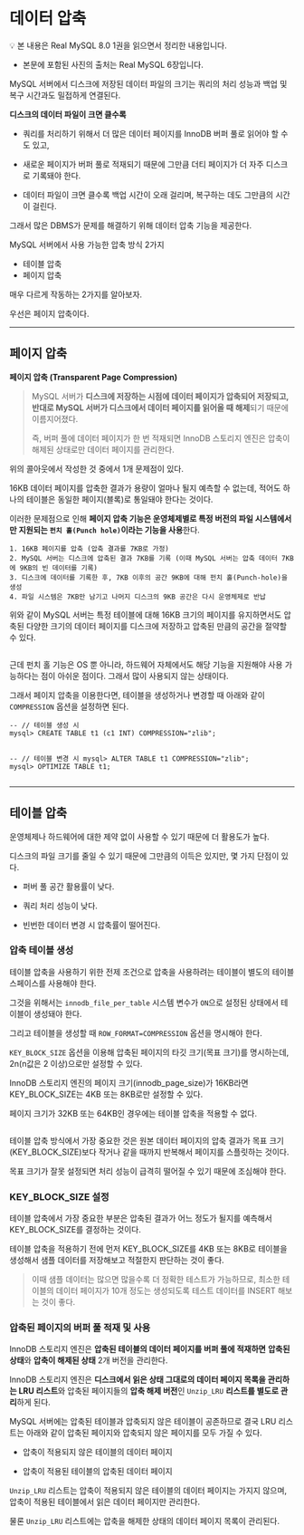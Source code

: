 <h1 id="데이터-압축">데이터 압축</h1>
<p>💡 본 내용은 Real MySQL 8.0 1권을 읽으면서 정리한 내용입니다.</p>
<ul>
<li>본문에 포함된 사진의 출처는 Real MySQL 6장입니다.</li>
</ul>
<p>MySQL 서버에서 디스크에 저장된 데이터 파일의 크기는 쿼리의 처리 성능과 백업 및 복구 시간과도 밀접하게 연결된다.</p>
<p><strong>디스크의 데이터 파일이 크면 클수록</strong></p>
<ul>
<li><p>쿼리를 처리하기 위해서 더 많은 데이터 페이지를 InnoDB 버퍼 풀로 읽어야 할 수도 있고,</p>
</li>
<li><p>새로운 페이지가 버퍼 풀로 적재되기 때문에 그만큼 더티 페이지가 더 자주 디스크로 기록돼야 한다.</p>
</li>
<li><p>데이터 파일이 크면 클수록 백업 시간이 오래 걸리며, 복구하는 데도 그만큼의 시간이 걸린다.</p>
</li>
</ul>
<p>그래서 많은 DBMS가 문제를 해결하기 위해 데이터 압축 기능을 제공한다.</p>
<p>MySQL 서버에서 사용 가능한 압축 방식 2가지</p>
<ul>
<li>테이블 압축</li>
<li>페이지 압축</li>
</ul>
<p>매우 다르게 작동하는 2가지를 알아보자.</p>
<p>우선은 페이지 압축이다.</p>
<hr />
<h2 id="페이지-압축">페이지 압축</h2>
<p><strong>페이지 압축 (Transparent Page Compression)</strong></p>
<blockquote>
<p>MySQL 서버가 <strong>디스크에 저장하는 시점에 데이터 페이지가 압축되어 저장되고, 반대로 MySQL 서버가 디스크에서 데이터 페이지를 읽어올 때 해제</strong>되기 때문에 이름지어졌다.</p>
<p>즉, 버퍼 풀에 데이터 페이지가 한 번 적재되면 InnoDB 스토리지 엔진은 압축이 해제된 상태로만 데이터 페이지를 관리한다.</p>
</blockquote>
<p>위의 콜아웃에서 작성한 것 중에서 1개 문제점이 있다.</p>
<p>16KB 데이터 페이지를 압축한 결과가 용량이 얼마나 될지 예측할 수 없는데, 적어도 하나의 테이블은 동일한 페이지(블록)로 통일돼야 한다는 것이다.</p>
<p>이러한 문제점으로 인해 <strong>페이지 압축 기능은 운영체제별로 특정 버전의 파일 시스템에서만 지원되는 <code>펀치 홀(Punch hole)</code>이라는 기능을 사용</strong>한다.</p>
<pre><code>1. 16KB 페이지를 압축 (압축 결과를 7KB로 가정)
2. MySQL 서버는 디스크에 압축된 결과 7KB를 기록 (이때 MySQL 서버는 압축 데이터 7KB에 9KB의 빈 데이터를 기록)
3. 디스크에 데이터를 기록한 후, 7KB 이후의 공간 9KB에 대해 펀치 홀(Punch-hole)을 생성
4. 파일 시스템은 7KB만 남기고 나머지 디스크의 9KB 공간은 다시 운영체제로 반납</code></pre><p>위와 같이 MySQL 서버는 특정 테이블에 대해 16KB 크기의 페이지를 유지하면서도 압축된 다양한 크기의 데이터 페이지를 디스크에 저장하고 압축된 만큼의 공간을 절약할 수 있다.</p>
<p><img alt="" src="https://velog.velcdn.com/images/jojehuni_9759/post/9ab05320-27b1-4dec-91a1-f8fb4e2dc50a/image.png" /></p>
<p>근데 펀치 홀 기능은 OS 뿐 아니라, 하드웨어 자체에서도 해당 기능을 지원해야 사용 가능하다는 점이 아쉬운 점이다. 그래서 많이 사용되지 않는 상태이다.</p>
<p>그래서 페이지 압축을 이용한다면, 테이블을 생성하거나 변경할 때 아래와 같이 <code>COMPRESSION</code> 옵션을 설정하면 된다.</p>
<pre><code class="language-sql">-- // 테이블 생성 시
mysql&gt; CREATE TABLE t1 (c1 INT) COMPRESSION=&quot;zlib&quot;;

-- // 테이블 변경 시
mysql&gt; ALTER TABLE t1 COMPRESSION=&quot;zlib&quot;;
mysql&gt; OPTIMIZE TABLE t1;</code></pre>
<hr />
<h2 id="테이블-압축">테이블 압축</h2>
<p>운영체제나 하드웨어에 대한 제약 없이 사용할 수 있기 때문에 더 활용도가 높다.</p>
<p>디스크의 파일 크기를 줄일 수 있기 때문에 그만큼의 이득은 있지만, 몇 가지 단점이 있다.</p>
<ul>
<li><p>퍼버 풀 공간 활용률이 낮다.</p>
</li>
<li><p>쿼리 처리 성능이 낮다.</p>
</li>
<li><p>빈번한 데이터 변경 시 압축률이 떨어진다.</p>
</li>
</ul>
<h3 id="압축-테이블-생성">압축 테이블 생성</h3>
<p>테이블 압축을 사용하기 위한 전제 조건으로 압축을 사용하려는 테이블이 별도의 테이블 스페이스를 사용해야 한다.</p>
<p>그것을 위해서는 <code>innodb_file_per_table</code> 시스템 변수가 <code>ON</code>으로 설정된 상태에서 테이블이 생성돼야 한다.</p>
<p>그리고 테이블을 생성할 때 <code>ROW_FORMAT=COMPRESSION</code> 옵션을 명시해야 한다.</p>
<p><code>KEY_BLOCK_SIZE</code> 옵션을 이용해 압축된 페이지의 타깃 크기(목표 크기)를 명시하는데, 2n(n값은 2 이상)으로만 설정할 수 있다.</p>
<p>InnoDB 스토리지 엔진의 페이지 크기(innodb_page_size)가 16KB라면 KEY_BLOCK_SIZE는 4KB 또는 8KB로만 설정할 수 있다.</p>
<p>페이지 크기가 32KB 또는 64KB인 경우에는 테이블 압축을 적용할 수 없다.</p>
<p><img alt="" src="https://velog.velcdn.com/images/jojehuni_9759/post/e603978f-824c-44ef-b1ee-c27f96d7d7eb/image.png" /></p>
<p>테이블 압축 방식에서 가장 중요한 것은 원본 데이터 페이지의 압축 결과가 목표 크기(KEY_BLOCK_SIZE)보다 작거나 같을 때까지 반복해서 페이지를 스플릿하는 것이다.</p>
<p>목표 크기가 잘못 설정되면 처리 성능이 급격히 떨어질 수 있기 때문에 조심해야 한다.</p>
<h3 id="key_block_size-설정">KEY_BLOCK_SIZE 설정</h3>
<p>테이블 압축에서 가장 중요한 부분은 압축된 결과가 어느 정도가 될지를 예측해서 KEY_BLOCK_SIZE를 결정하는 것이다.</p>
<p>테이블 압축을 적용하기 전에 먼저 KEY_BLOCK_SIZE를 4KB 또는 8KB로 테이블을 생성해서 샘플 데이터를 저장해보고 적절한지 판단하는 것이 좋다.</p>
<blockquote>
<p>이때 샘플 데이터는 많으면 많을수록 더 정확한 테스트가 가능하므로, 최소한 테이블의 데이터 페이지가 10개 정도는 생성되도록 테스트 데이터를 INSERT 해보는 것이 좋다.</p>
</blockquote>
<h3 id="압축된-페이지의-버퍼-풀-적재-및-사용">압축된 페이지의 버퍼 풀 적재 및 사용</h3>
<p>InnoDB 스토리지 엔진은 <strong>압축된 테이블의 데이터 페이지를 버퍼 풀에 적재하면</strong> <strong>압축된 상태</strong>와 <strong>압축이 해제된 상태</strong> 2개 버전을 관리한다.</p>
<p>InnoDB 스토리지 엔진은 <strong>디스크에서 읽은 상태 그대로의 데이터 페이지 목록을 관리하는 LRU 리스트</strong>와 압축된 페이지들의 <strong>압축 해제 버전</strong>인 <code>Unzip_LRU</code> <strong>리스트를 별도로 관리</strong>하게 된다.</p>
<p>MySQL 서버에는 압축된 테이블과 압축되지 않은 테이블이 공존하므로 결국 LRU 리스트는 아래와 같이 압축된 페이지와 압축되지 않은 페이지를 모두 가질 수 있다.</p>
<ul>
<li><p>압축이 적용되지 않은 테이블의 데이터 페이지</p>
</li>
<li><p>압축이 적용된 테이블의 압축된 데이터 페이지</p>
</li>
</ul>
<p><code>Unzip_LRU</code> 리스트는 압축이 적용되지 않은 테이블의 데이터 페이지는 가지지 않으며, 압축이 적용된 테이블에서 읽은 데이터 페이지만 관리한다.</p>
<p>물론 <code>Unzip_LRU</code> 리스트에는 압축을 해제한 상태의 데이터 페이지 목록이 관리된다.</p>